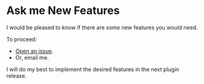 # Ask me New Features

I would be pleased to know if there are some new features you would need.

To proceed:

- [Open an issue](https://github.com/jonathanlermitage/intellij-extra-ide-tweaks/issues).
- Or, email me.

I will do my best to implement the desired features in the next plugin release.
